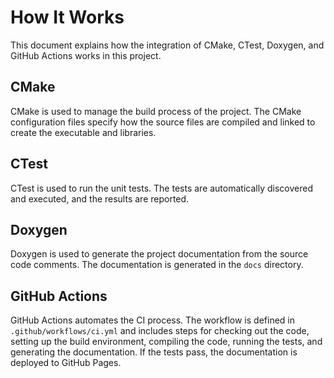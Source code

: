 # How It Works

This document explains how the integration of CMake, CTest, Doxygen, and GitHub Actions works in this project.

## CMake
CMake is used to manage the build process of the project. The CMake configuration files specify how the source files are compiled and linked to create the executable and libraries.

## CTest
CTest is used to run the unit tests. The tests are automatically discovered and executed, and the results are reported.

## Doxygen
Doxygen is used to generate the project documentation from the source code comments. The documentation is generated in the `docs` directory.

## GitHub Actions
GitHub Actions automates the CI process. The workflow is defined in `.github/workflows/ci.yml` and includes steps for checking out the code, setting up the build environment, compiling the code, running the tests, and generating the documentation. If the tests pass, the documentation is deployed to GitHub Pages.
